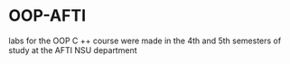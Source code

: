 # OOP-AFTI
labs for the OOP C ++ course were made in the 4th and 5th semesters of study at the AFTI NSU department
